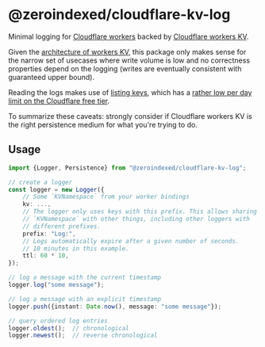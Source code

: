 # @zeroindexed/cloudflare-kv-log

Minimal logging for [Cloudflare workers][workers] backed by [Cloudflare workers KV][kv].

Given the [architecture of workers KV][kv-arch], this package only makes sense for the narrow set of usecases where write volume is low and no correctness properties depend on the logging (writes are eventually consistent with guaranteed upper bound).

Reading the logs makes use of [listing keys][kv-list], which has a [rather low per day limit on the Cloudflare free tier][kv-limits].

To summarize these caveats: strongly consider if Cloudflare workers KV is the right persistence medium for what you're trying to do.

## Usage

```ts
import {Logger, Persistence} from "@zeroindexed/cloudflare-kv-log";

// create a logger
const logger = new Logger({
    // Some `KVNamespace` from your worker bindings
    kv: ...,
    // The logger only uses keys with this prefix. This allows sharing the
    // `KVNamespace` with other things, including other loggers with
    // different prefixes.
    prefix: "Log:",
    // Logs automatically expire after a given number of seconds.
    // 10 minutes in this example.
    ttl: 60 * 10,
});

// log a message with the current timestamp
logger.log("some message");

// log a message with an explicit timestamp
logger.push({instant: Date.now(), message: "some message"});

// query ordered log entries
logger.oldest();  // chronological
logger.newest();  // reverse chronological
```

[workers]: https://developers.cloudflare.com/workers/
[kv]: https://developers.cloudflare.com/workers/runtime-apis/kv
[kv-arch]: https://developers.cloudflare.com/workers/learning/how-kv-works
[kv-list]: https://developers.cloudflare.com/workers/runtime-apis/kv#listing-keys
[kv-limits]: https://developers.cloudflare.com/workers/platform/pricing#kv
